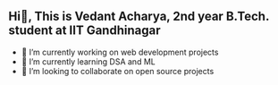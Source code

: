 ## Hi👋, This is Vedant Acharya, 2nd year B.Tech. student at IIT Gandhinagar

- 🔭 I’m currently working on web development projects
- 🌱 I’m currently learning DSA and ML
- 👯 I’m looking to collaborate on open source projects
<!--
- 🤔 I’m looking for help with ...
- 💬 Ask me about ...
- 📫 How to reach me: ...
- 😄 Pronouns: ...
- ⚡ Fun fact: ...
-->
